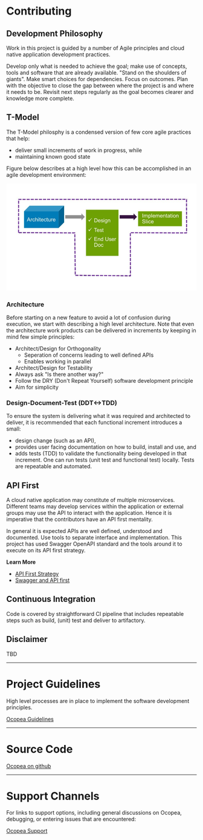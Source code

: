 # Contributing

## Development Philosophy

Work in this project is guided by a number of Agile principles and cloud native application development practices.

Develop only what is needed to achieve the goal; make use of concepts, tools
and software that are already available. "Stand on the shoulders of giants".
Make smart choices for dependencies.  Focus on outcomes. Plan with the
objective to close the gap between where the project is and where it needs to
be.  Revisit next steps regularly as the goal becomes clearer and knowledge
more complete.

## T-Model

The T-Model philosphy is a condensed version of few core agile practices that help:
* deliver small increments of work in progress, while
* maintaining known good state

Figure below describes at a high level how this can be accomplished in an agile development environment:

![Alt text](T-model.jpg)

### Architecture

Before starting on a new feature to avoid a lot of confusion during execution, we start with describing a high level architecture.
Note that even the architecture work products can be delivered in increments by keeping in mind few simple principles:
* Architect/Design for Orthogonality
    * Seperation of concerns leading to well defined APIs
    * Enables working in parallel
* Architect/Design for Testability
* Always ask "Is there another way?"
* Follow the DRY (Don't Repeat Yourself) software development principle
* Aim for simplicity

### Design-Document-Test (DDT<->TDD)

To ensure the system is delivering what it was required and architected to deliver, it is recommended that each functional increment introduces a small:
* design change (such as an API),
* provides user facing documentation on how to build, install and use, and
* adds tests (TDD) to validate the functionality being developed in that increment. One can run tests (unit test and
functional test) locally. Tests are repeatable and automated.

## API First

A cloud native application may constitute of multiple microservices.
Different teams may develop services within the application or external groups may use the API to interact with the application.
Hence it is imperative that the contributors have an API first mentality.

In general it is expected APIs are well defined, understood and documented.  Use tools to separate interface and implementation.
This project has used Swagger OpenAPI standard and the tools around it to execute on its API first strategy.

**Learn More** 

* [API First Strategy](https://www.oreilly.com/ideas/an-api-first-approach-for-cloud-native-app-development)
* [Swagger and API first](https://swagger.io/api-first-approach-with-swagger/)

## Continuous Integration

Code is covered by straightforward CI pipeline that includes repeatable steps
such as build, (unit) test and deliver to artifactory.

## Disclaimer

TBD

---

# Project Guidelines

High level processes are in place to implement the software development principles.

[Ocopea Guidelines](guidelines.md)

---

# Source Code

[Ocopea on github](https://github.com/ocopea)

---

# Support Channels

For links to support options, including general discussions on Ocopea, debugging, or entering issues that are encountered:

[Ocopea Support](support.md)

